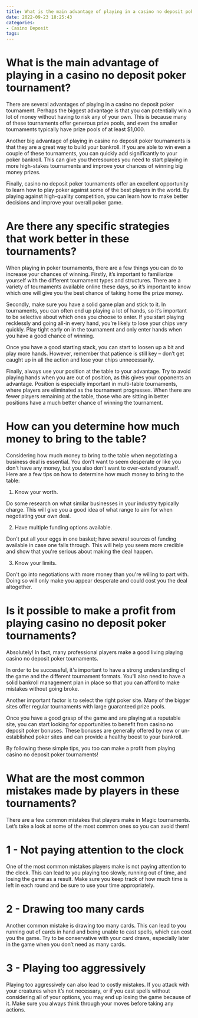 ```yaml
---
title: What is the main advantage of playing in a casino no deposit poker tournament
date: 2022-09-23 18:25:43
categories:
- Casino Deposit
tags:
---
```



#  What is the main advantage of playing in a casino no deposit poker tournament?

There are several advantages of playing in a casino no deposit poker tournament. Perhaps the biggest advantage is that you can potentially win a lot of money without having to risk any of your own. This is because many of these tournaments offer generous prize pools, and even the smaller tournaments typically have prize pools of at least $1,000.

Another big advantage of playing in casino no deposit poker tournaments is that they are a great way to build your bankroll. If you are able to win even a couple of these tournaments, you can quickly add significantly to your poker bankroll. This can give you theresources you need to start playing in more high-stakes tournaments and improve your chances of winning big money prizes.

Finally, casino no deposit poker tournaments offer an excellent opportunity to learn how to play poker against some of the best players in the world. By playing against high-quality competition, you can learn how to make better decisions and improve your overall poker game.

#  Are there any specific strategies that work better in these tournaments?

When playing in poker tournaments, there are a few things you can do to increase your chances of winning. Firstly, it’s important to familiarize yourself with the different tournament types and structures. There are a variety of tournaments available online these days, so it’s important to know which one will give you the best chance of taking home the prize money.

Secondly, make sure you have a solid game plan and stick to it. In tournaments, you can often end up playing a lot of hands, so it’s important to be selective about which ones you choose to enter. If you start playing recklessly and going all-in every hand, you’re likely to lose your chips very quickly. Play tight early on in the tournament and only enter hands when you have a good chance of winning.

Once you have a good starting stack, you can start to loosen up a bit and play more hands. However, remember that patience is still key – don’t get caught up in all the action and lose your chips unnecessarily.

Finally, always use your position at the table to your advantage. Try to avoid playing hands when you are out of position, as this gives your opponents an advantage. Position is especially important in multi-table tournaments, where players are eliminated as the tournament progresses. When there are fewer players remaining at the table, those who are sitting in better positions have a much better chance of winning the tournament.

#  How can you determine how much money to bring to the table?

Considering how much money to bring to the table when negotiating a business deal is essential. You don't want to seem desperate or like you don't have any money, but you also don't want to over-extend yourself. Here are a few tips on how to determine how much money to bring to the table:

1. Know your worth.

Do some research on what similar businesses in your industry typically charge. This will give you a good idea of what range to aim for when negotiating your own deal.

2. Have multiple funding options available.

Don't put all your eggs in one basket; have several sources of funding available in case one falls through. This will help you seem more credible and show that you're serious about making the deal happen.

3. Know your limits.

Don't go into negotiations with more money than you're willing to part with. Doing so will only make you appear desperate and could cost you the deal altogether.

#  Is it possible to make a profit from playing casino no deposit poker tournaments?

Absolutely! In fact, many professional players make a good living playing casino no deposit poker tournaments.

In order to be successful, it's important to have a strong understanding of the game and the different tournament formats. You'll also need to have a solid bankroll management plan in place so that you can afford to make mistakes without going broke.

Another important factor is to select the right poker site. Many of the bigger sites offer regular tournaments with large guaranteed prize pools.

Once you have a good grasp of the game and are playing at a reputable site, you can start looking for opportunities to benefit from casino no deposit poker bonuses. These bonuses are generally offered by new or un-established poker sites and can provide a healthy boost to your bankroll.

By following these simple tips, you too can make a profit from playing casino no deposit poker tournaments!

#  What are the most common mistakes made by players in these tournaments?

There are a few common mistakes that players make in Magic tournaments. Let’s take a look at some of the most common ones so you can avoid them!

# 1 - Not paying attention to the clock

One of the most common mistakes players make is not paying attention to the clock. This can lead to you playing too slowly, running out of time, and losing the game as a result. Make sure you keep track of how much time is left in each round and be sure to use your time appropriately.

# 2 - Drawing too many cards

Another common mistake is drawing too many cards. This can lead to you running out of cards in hand and being unable to cast spells, which can cost you the game. Try to be conservative with your card draws, especially later in the game when you don’t need as many cards.

# 3 - Playing too aggressively

Playing too aggressively can also lead to costly mistakes. If you attack with your creatures when it’s not necessary, or if you cast spells without considering all of your options, you may end up losing the game because of it. Make sure you always think through your moves before taking any actions.